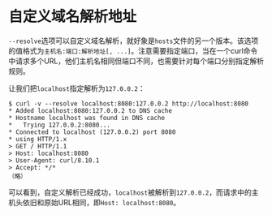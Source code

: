 # 自定义域名解析地址

`--resolve`选项可以自定义域名解析，就好象是`hosts`文件的另一个版本。该选项的值格式为`主机名:端口:解析地址[, ...]`。注意需要指定端口，当在一个curl命令中请求多个URL，他们主机名相同但端口不同，也需要针对每个端口分别指定解析规则。

让我们把`localhost`指定解析为`127.0.0.2`：

```shell
$ curl -v --resolve localhost:8080:127.0.0.2 http://localhost:8080
* Added localhost:8080:127.0.0.2 to DNS cache
* Hostname localhost was found in DNS cache
*   Trying 127.0.0.2:8080...
* Connected to localhost (127.0.0.2) port 8080
* using HTTP/1.x
> GET / HTTP/1.1
> Host: localhost:8080
> User-Agent: curl/8.10.1
> Accept: */*
（略）
```

可以看到，自定义解析已经成功，`localhost`被解析到`127.0.0.2`，而请求中的主机头依旧和原始URL相同，即`Host: localhost:8080`。
